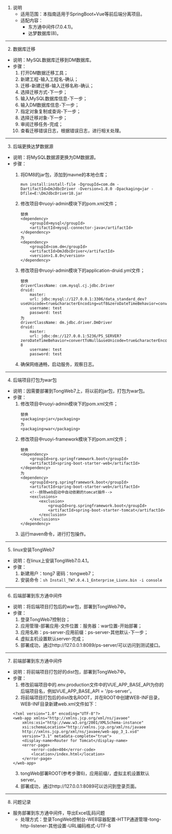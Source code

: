 1. 说明
    * 适用范围：本指南适用于SpringBoot+Vue等前后端分离项目。
    * 适配内容：
        * 东方通中间件(7.0.4.1)。
        * 达梦数据库(8)。
* * *
2. 数据库迁移
* 说明：MySQL数据库迁移到DM数据库。
* 步骤：
    1. 打开DM数据迁移工具；
    2. 新建工程-输入工程名-确认；
    3. 迁移-新建迁移-输入迁移名称-确认；
    4. 选择迁移方式-下一步；
    5. 输入MySQL数据库信息-下一步；
    6. 输入DM数据库信息-下一步；
    7. 指定对象复制或查询-下一步；
    8. 选择迁移对象-下一步；
    9. 审阅迁移任务-完成；
    10. 查看迁移错误日志，根据错误日志，进行相关处理。
* * *
3. 后端更换达梦数据源
* 说明：将MySQL数据源更换为DM数据源。
* 步骤：
    1. 将DM8的jar包，添加到mavne的本地仓库；
        ```
        mvn install:install-file -DgroupId=com.dm -DartifactId=DmJdbcDriver -Dversion=1.8.0 -Dpackaging=jar -Dfile=E:\DmJdbcDriver18.jar
        ``` 
    
    2. 修改项目中ruoyi-admin模块下的pom.xml文件；
        ```
        替换
        <dependency>
            <groupId>mysql</groupId>
            <artifactId>mysql-connector-java</artifactId>
        </dependency>
        为
        <dependency>
            <groupId>com.dm</groupId>
            <artifactId>DmJdbcDriver</artifactId>
            <version>1.8.0</version>
        </dependency>
        ```
    3. 修改项目中ruoyi-admin模块下的application-druid.yml文件；
        ```
        替换
        driverClassName: com.mysql.cj.jdbc.Driver
        druid:
            master:
            url: jdbc:mysql://127.0.0.1:3306/data_standard_dev?useUnicode=true&characterEncoding=utf8&zeroDateTimeBehavior=convertToNull&useSSL=true&serverTimezone=GMT%2B8
            username: test
            password: test
        为
        driverClassName: dm.jdbc.driver.DmDriver
        druid:
            master:
            url: jdbc:dm://127.0.0.1:5236/PS_SERVER?zeroDateTimeBehavior=convertToNull&useUnicode=true&characterEncoding=utf-8
            username: test
            password: test
        ```
    4. 确保网络通畅，启动服务，观察日志。
* * *
4. 后端项目打包为war包
* 说明：因需要部署到TongWeb7上，将以前的jar包，打包为war包。
* 步骤：
    1. 修改项目中ruoyi-admin模块下的pom.xml文件；
        ```
        替换
        <packaging>jar</packaging>
        为
        <packaging>war</packaging>
        ```
    2. 修改项目中ruoyi-framework模块下的pom.xml文件；
        ```
        替换
        <dependency>
            <groupId>org.springframework.boot</groupId>
            <artifactId>spring-boot-starter-web</artifactId>
        </dependency>
        为
        <dependency>
            <groupId>org.springframework.boot</groupId>
            <artifactId>spring-boot-starter-web</artifactId>
            <!--排除web启动中自动依赖的tomcat插件-->
            <exclusions>
                <exclusion>
                    <groupId>org.springframework.boot</groupId>
                    <artifactId>spring-boot-starter-tomcat</artifactId>
                </exclusion>
            </exclusions>
        </dependency>
     3. 运行maven命令，进行打包操作。  
* * * 
5. linux安装TongWeb7
* 说明：在linux上安装TongWeb7.0.4.1。
* 步骤：
    1. 新建用户：tong7  密码：tongweb7；
    2. 安装命令：`sh Install_TW7.0.4.1_Enterprise_Liunx.bin -i console` 
* * *  
6. 后端部署到东方通中间件
* 说明：将后端项目打包后的war包，部署到TongWeb7中。
* 步骤：
    1. 登录TongWeb7控制台；
    2. 应用管理-部署应用-文件位置：服务器：war位置-开始部署；
    3. 应用名称：ps-server-应用前缀：ps-server-其他默认-下一步；
    4. 虚拟主机设置默认server-完成；
    5. 部署成功，通过http://127.0.0.1:8089/ps-server/可以访问到测试接口。
* * *
7. 前端部署到东方通中间件
* 说明：将前端项目打包好的dist包，部署到TongWeb7中。
* 步骤：
    1. 修改前端项目中的.env.production文件中的VUE_APP_BASE_API为你的后端项目名，例如VUE_APP_BASE_API = '/ps-server'。 
    2. 将前端项目打包后的dist改名ROOT，并在ROOT中创建WEB-INF目录，WEB-INF目录新建web.xml文件如下：
    ```
    <?xml version="1.0" encoding="UTF-8"?>
    <web-app xmlns="http://xmlns.jcp.org/xml/ns/javaee" 
        xmlns:xsi="http://www.w3.org/2001/XMLSchema-instance"
        xsi:schemaLocation="http://xmlns.jcp.org/xml/ns/javaee
        http://xmlns.jcp.org/xml/ns/javaee/web-app_3_1.xsd"
        version="3.1" metadata-complete="true">
        <display-name>Router for Tomcat</display-name>
        <error-page>
            <error-code>404</error-code>
            <location>/index.html</location>
        </error-page>
    </web-app>
    ```
    3. tongWeb部署ROOT(参考步骤6)，应用前缀/，虚拟主机设置默认server。
    4. 部署成功，通过http://127.0.0.1:8089可以访问到登录页面。
* * *
8. 问题记录
* 服务部署到东方通中间件，导出Excel乱码问题
    * 处理方式：登录TongWeb控制台-WEB容器配置-HTTP通道管理-tong-http-listener-其他设置-URL编码格式-UTF-8

